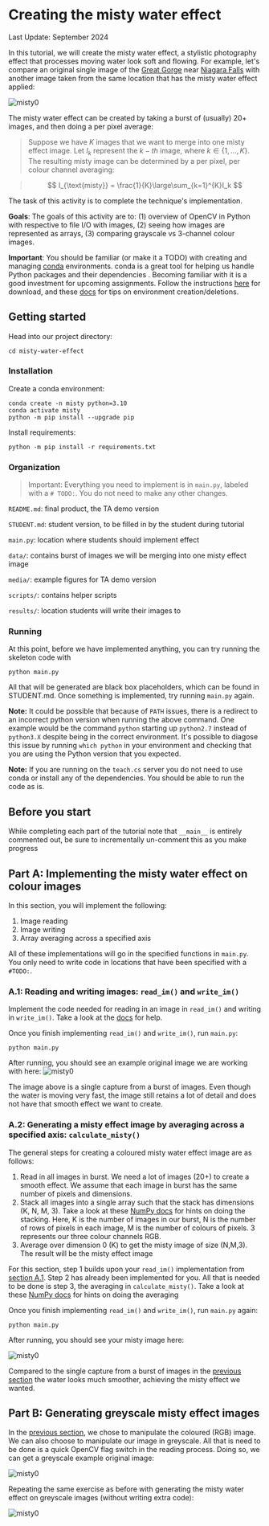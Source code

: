 # Creating the misty water effect

Last Update: September 2024

In this tutorial, we will create the misty water effect, a stylistic photography effect that processes moving water look soft and flowing. For example, let's compare an original single image of the [Great Gorge](https://www.niagarafallstourism.com/play/outdoor-recreation/white-water-walk/) near [Niagara Falls](https://www.niagaraparks.com) with another image taken from the same location that has the misty water effect applied:

![misty0](media/figure0.png)

The misty water effect can be created by taking a burst of (usually) 20+ images, and then doing a per pixel average:


>   Suppose we have $K$ images that we want to merge into one misty effect image. Let $I_k$ represent the $k-th$ image, where $k \in \{1, …, K\}$. The resulting misty image can be determined by a per pixel, per colour channel averaging:

>
>$$
>   I_{\text{misty}} = \frac{1}{K}\large\sum_{k=1}^{K}I_k
>$$
>


The task of this activity is to complete the technique's implementation.

**Goals**: The goals of this activity are to: (1) overview of OpenCV in Python with respective to file I/O with images, (2) seeing
how images are represented as arrays, (3) comparing grayscale vs 3-channel colour images.

**Important**: You should be familiar (or make it a TODO) with creating and managing [conda](https://docs.conda.io/en/latest/) environments. conda is a great tool for helping us handle Python packages and their dependencies . Becoming familiar with it is a good investment for upcoming assignments. Follow the instructions [here](https://conda.io/projects/conda/en/latest/user-guide/install/download.html) for download, and these [docs](https://conda.io/projects/conda/en/latest/user-guide/tasks/manage-environments.html) for tips on environment creation/deletions.

## Getting started

Head into our project directory:

```
cd misty-water-effect
```

### Installation

Create a conda environment:
```
conda create -n misty python=3.10
conda activate misty
python -m pip install --upgrade pip
```

Install requirements:
```
python -m pip install -r requirements.txt
```

### Organization

>   Important: Everything you need to implement is in `main.py`, labeled with a `# TODO:`. You do not need to make any other changes.

`README.md`: final product, the TA demo version

`STUDENT.md`: student version, to be filled in by the student during tutorial

`main.py`: location where students should implement effect

`data/`: contains burst of images we will be merging into one misty effect image

`media/`: example figures for TA demo version

`scripts/`: contains helper scripts

`results/`: location students will write their images to


### Running
At this point, before we have implemented anything, you can try running the skeleton code with

```
python main.py
```
All that will be generated are black box placeholders, which can be found in STUDENT.md. Once something is implemented, try running `main.py` again.

**Note:** It could be possible that because of `PATH` issues, there is a redirect to an incorrect python version when running the above command. One example would be the command `python` starting up `python2.7` instead of `python3.X` despite being in the correct environment. It's possible to diagose this issue by running `which python` in your environment and checking that you are using the Python version that you expected.

**Note:** If you are running on the `teach.cs` server you do not need to use conda or install any of the dependencies. You should be able to run the code as is.

## Before you start

While completing each part of the tutorial note that `__main__` is entirely commented out, be sure to incrementally un-comment this as you make progress

## Part A: Implementing the misty water effect on colour images

In this section, you will implement the following:

1. Image reading
2. Image writing
3. Array averaging across a specified axis

All of these implementations will go in the specified functions in `main.py`.
You only need to write code in locations that have been specified with a `#TODO:`.

### A.1: Reading and writing images: `read_im()` and `write_im()`

Implement the code needed for reading in an image in `read_im()` and writing in `write_im()`. Take a look at the [docs](https://docs.opencv.org/3.1.0/dc/d2e/tutorial_py_image_display.html) for help.

Once you finish implementing `read_im()` and `write_im()`, run `main.py`:

```
python main.py
```

After running, you should see an example original image we are working with here:
![misty0](media/figure1.png)

The image above is a single capture from a burst of images. Even though the water is moving very fast,
the image still retains a lot of detail and does not have that smooth effect we want to create.

### A.2: Generating a misty effect image by averaging across a specified axis: `calculate_misty()`

The general steps for creating a coloured misty water effect image are as follows:
1. Read in all images in burst. We need a lot of images (20+) to create a smooth effect. We assume that each image in burst has the same number of pixels and dimensions.
2. Stack all images into a single array such that the stack has dimensions (K, N, M, 3). Take a look at these [NumPy docs](https://numpy.org/doc/stable/reference/generated/numpy.stack.html) for hints on doing the stacking. Here, K is the number of images in our burst, N is the number of rows of pixels in each image, M is the number of colours of pixels. 3 represents our three colour channels RGB.
3. Average over dimension 0 (K) to get the misty image of size (N,M,3). The result will be the misty effect image


For this section, step 1 builds upon your `read_im()` implementation from [section A.1](#a1-reading-and-writing-images-read_im-and-write_im). Step 2 has already been implemented for you.
All that is needed to be done is step 3, the averaging in `calculate_misty()`. Take a look at these [NumPy docs](https://numpy.org/doc/stable/reference/generated/numpy.mean.html) for hints on doing the averaging

Once you finish implementing `read_im()` and `write_im()`, run `main.py` again:

```
python main.py
```

After running, you should see your misty image here:

![misty0](media/figure2.png)

Compared to the single capture from a burst of images in the [previous section](#topic-1-overview-of-opencv-in-python) the water looks much smoother, achieving the misty effect we wanted.

## Part B: Generating greyscale misty effect images

In the [previous section](#part-a-implementing-the-misty-water-effect-on-colour-images), we chose to manipulate the coloured (RGB) image. We can also choose to manipulate our image in greyscale.
All that is need to be done is a quick OpenCV flag switch in the reading process. Doing so, we can get a greyscale example original image:

![misty0](media/figure3.png)

Repeating the same exercise as before with generating the misty water effect on greyscale images (without writing extra code):

![misty0](media/figure4.png)
